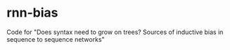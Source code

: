 # rnn-bias
Code for "Does syntax need to grow on trees? Sources of inductive bias in sequence to sequence networks"
